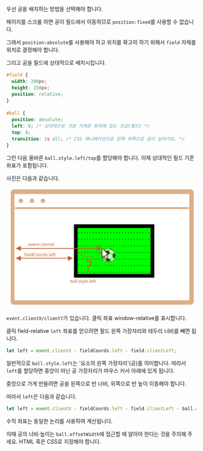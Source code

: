 
우선 공을 배치하는 방법을 선택해야 합니다.

페이지를 스크롤 하면 공이 필드에서 이동하므로 `position:fixed`를 사용할 수 없습니다.

그래서 `position:absolute`를 사용해야 하고 위치를 확고히 하기 위해서 `field` 자체를 위치로 결정해야 합니다.

그리고 공을 필드에 상대적으로 배치시킵니다.

```css
#field {
  width: 200px;
  height: 150px;
  position: relative;
}

#ball {
  position: absolute;
  left: 0; /* 상대적으로 가장 가까운 위치에 있는 조상(필드) */
  top: 0;
  transition: 1s all; /* CSS 애니메이션으로 왼쪽·위쪽으로 공이 날아가요. */
}
```

그런 다음 올바른 `ball.style.left/top`를 할당해야 합니다. 이제 상대적인 필드 기준 좌표가 포함됩니다.

사진은 다음과 같습니다.

![](move-ball-coords.svg)

`event.clientX/clientY`가 있습니다. 클릭 좌표 window-relative를 표시합니다.

클릭 field-relative `left` 좌표를 얻으려면 필드 왼쪽 가장자리와 테두리 너비를 빼면 됩니다.

```js
let left = event.clientX - fieldCoords.left - field.clientLeft;
```

일반적으로 `ball.style.left`는 '요소의 왼쪽 가장자리'(공)를 의미합니다. 따라서 `left`를 할당하면 중앙이 아닌 공 가장자리가 마우스 커서 아래에 있게 됩니다.

중앙으로 가게 만들려면 공을 왼쪽으로 반 너비, 위쪽으로 반 높이 이동해야 합니다.

따라서 `left`은 다음과 같습니다.

```js
let left = event.clientX - fieldCoords.left - field.clientLeft - ball.offsetWidth/2;
```

수직 좌표는 동일한 논리를 사용하여 계산됩니다.

이때 공의 너비·높이는 `ball.offsetWidth`에 접근할 때 알아야 한다는 것을 주의해 주세요. HTML 혹은 CSS로 지정해야 합니다.
